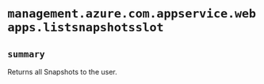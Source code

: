 # `management.azure.com.appservice.webapps.listsnapshotsslot`

## `summary`
Returns all Snapshots to the user.



